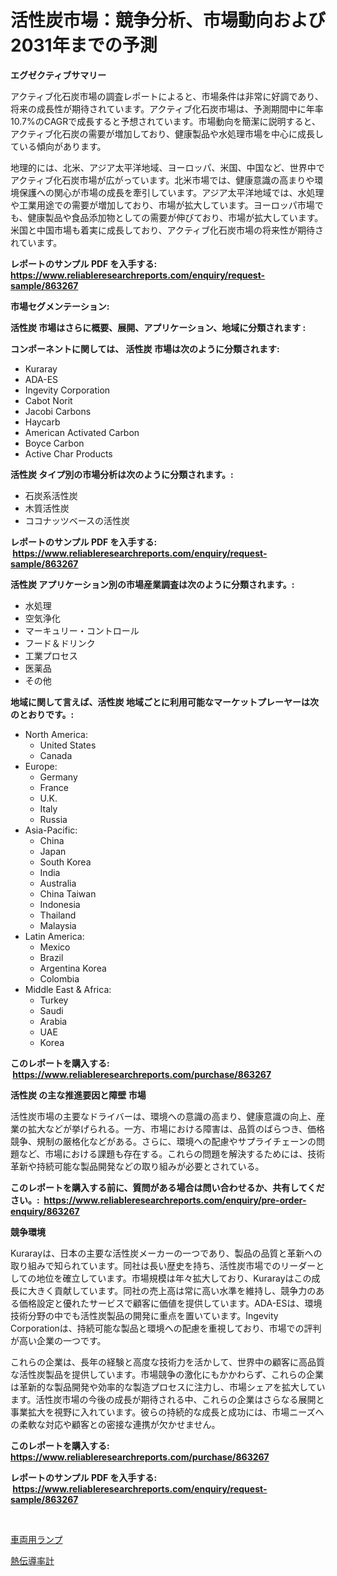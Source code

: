 <p><h1>活性炭市場：競争分析、市場動向および2031年までの予測</h1></p><p><strong>エグゼクティブサマリー</strong></p>
<p><p>アクティブ化石炭市場の調査レポートによると、市場条件は非常に好調であり、将来の成長性が期待されています。アクティブ化石炭市場は、予測期間中に年率10.7%のCAGRで成長すると予想されています。市場動向を簡潔に説明すると、アクティブ化石炭の需要が増加しており、健康製品や水処理市場を中心に成長している傾向があります。</p><p>地理的には、北米、アジア太平洋地域、ヨーロッパ、米国、中国など、世界中でアクティブ化石炭市場が広がっています。北米市場では、健康意識の高まりや環境保護への関心が市場の成長を牽引しています。アジア太平洋地域では、水処理や工業用途での需要が増加しており、市場が拡大しています。ヨーロッパ市場でも、健康製品や食品添加物としての需要が伸びており、市場が拡大しています。米国と中国市場も着実に成長しており、アクティブ化石炭市場の将来性が期待されています。</p></p>
<p><strong>レポートのサンプル PDF を入手する: <a href="https://www.reliableresearchreports.com/enquiry/request-sample/863267">https://www.reliableresearchreports.com/enquiry/request-sample/863267</a></strong></p>
<p><strong>市場セグメンテーション:</strong></p>
<p><strong> 活性炭 市場はさらに概要、展開、アプリケーション、地域に分類されます :</strong></p>
<p><strong>コンポーネントに関しては、 活性炭 市場は次のように分類されます: &nbsp;</strong></p>
<p><ul><li>Kuraray</li><li>ADA-ES</li><li>Ingevity Corporation</li><li>Cabot Norit</li><li>Jacobi Carbons</li><li>Haycarb</li><li>American Activated Carbon</li><li>Boyce Carbon</li><li>Active Char Products</li></ul></p>
<p><strong> 活性炭 タイプ別の市場分析は次のように分類されます。:</strong></p>
<p><ul><li>石炭系活性炭</li><li>木質活性炭</li><li>ココナッツベースの活性炭</li></ul></p>
<p><strong>レポートのサンプル PDF を入手する: &nbsp;<a href="https://www.reliableresearchreports.com/enquiry/request-sample/863267">https://www.reliableresearchreports.com/enquiry/request-sample/863267</a></strong></p>
<p><strong> 活性炭 アプリケーション別の市場産業調査は次のように分類されます。:</strong></p>
<p><ul><li>水処理</li><li>空気浄化</li><li>マーキュリー・コントロール</li><li>フード＆ドリンク</li><li>工業プロセス</li><li>医薬品</li><li>その他</li></ul></p>
<p><strong>地域に関して言えば、活性炭 地域ごとに利用可能なマーケットプレーヤーは次のとおりです。:</strong></p>
<p><ul>
    <li>
        North America:
        <ul>
            <li>United States</li>
            <li>Canada</li>
        </ul>
    </li>
    <li>
        Europe:
        <ul>
            <li>Germany</li>
            <li>France</li>
            <li>U.K.</li>
            <li>Italy</li>
            <li>Russia</li>
        </ul>
    </li>
    <li>
        Asia-Pacific:
        <ul>
            <li>China</li>
            <li>Japan</li>
            <li>South Korea</li>
            <li>India</li>
            <li>Australia</li>
            <li>China Taiwan</li>
            <li>Indonesia</li>
            <li>Thailand</li>
            <li>Malaysia</li>
        </ul>
    </li>
    <li>
        Latin America:
        <ul>
            <li>Mexico</li>
            <li>Brazil</li>
            <li>Argentina Korea</li>
            <li>Colombia</li>
        </ul>
    </li>
    <li>
        Middle East & Africa:
        <ul>
            <li>Turkey</li>
            <li>Saudi</li>
            <li>Arabia</li>
            <li>UAE</li>
            <li>Korea</li>
        </ul>
    </li>
    </ul></p>
<p><strong>このレポートを購入する: &nbsp;<a href="https://www.reliableresearchreports.com/purchase/863267">https://www.reliableresearchreports.com/purchase/863267</a></strong></p>
<p><strong>活性炭 の主な推進要因と障壁 市場</strong></p>
<p><p>活性炭市場の主要なドライバーは、環境への意識の高まり、健康意識の向上、産業の拡大などが挙げられる。一方、市場における障害は、品質のばらつき、価格競争、規制の厳格化などがある。さらに、環境への配慮やサプライチェーンの問題など、市場における課題も存在する。これらの問題を解決するためには、技術革新や持続可能な製品開発などの取り組みが必要とされている。</p></p>
<p><strong>このレポートを購入する前に、質問がある場合は問い合わせるか、共有してください。:&nbsp; <a href="https://www.reliableresearchreports.com/enquiry/pre-order-enquiry/863267">https://www.reliableresearchreports.com/enquiry/pre-order-enquiry/863267</a></strong></p>
<p><strong>競争環境</strong></p>
<p><p>Kurarayは、日本の主要な活性炭メーカーの一つであり、製品の品質と革新への取り組みで知られています。同社は長い歴史を持ち、活性炭市場でのリーダーとしての地位を確立しています。市場規模は年々拡大しており、Kurarayはこの成長に大きく貢献しています。同社の売上高は常に高い水準を維持し、競争力のある価格設定と優れたサービスで顧客に価値を提供しています。ADA-ESは、環境技術分野の中でも活性炭製品の開発に重点を置いています。Ingevity Corporationは、持続可能な製品と環境への配慮を重視しており、市場での評判が高い企業の一つです。</p><p>これらの企業は、長年の経験と高度な技術力を活かして、世界中の顧客に高品質な活性炭製品を提供しています。市場競争の激化にもかかわらず、これらの企業は革新的な製品開発や効率的な製造プロセスに注力し、市場シェアを拡大しています。活性炭市場の今後の成長が期待される中、これらの企業はさらなる展開と事業拡大を視野に入れています。彼らの持続的な成長と成功には、市場ニーズへの柔軟な対応や顧客との密接な連携が欠かせません。</p></p>
<p><strong>このレポートを購入する: &nbsp; <a href="https://www.reliableresearchreports.com/purchase/863267">https://www.reliableresearchreports.com/purchase/863267</a></strong></p>
<p><strong>レポートのサンプル PDF を入手する: &nbsp;<a href="https://www.reliableresearchreports.com/enquiry/request-sample/863267">https://www.reliableresearchreports.com/enquiry/request-sample/863267</a></strong><strong></strong></p>
<p>&nbsp;</p>
<p><p><a href="https://medium.com/@diegomoen2016/%E8%BB%8A%E4%B8%A1%E3%83%A9%E3%83%B3%E3%83%97%E5%B8%82%E5%A0%B4%E3%81%AE%E8%A6%8F%E6%A8%A1%E3%81%AF-%E3%82%B0%E3%83%AD%E3%83%BC%E3%83%90%E3%83%AB%E7%94%A3%E6%A5%AD%E3%81%AE%E6%9C%80%E9%81%A9%E3%81%AA%E3%83%9E%E3%83%BC%E3%82%B1%E3%83%86%E3%82%A3%E3%83%B3%E3%82%B0%E3%83%81%E3%83%A3%E3%83%8D%E3%83%AB%E3%82%92%E6%98%8E%E3%82%89%E3%81%8B%E3%81%AB%E3%81%97%E3%81%A6%E3%81%84%E3%81%BE%E3%81%99-adfb8305e86c">車両用ランプ</a></p><p><a href="https://github.com/Sophiaard2003/Market-Research-Report-List-1/blob/main/418763417350.md">熱伝導率計</a></p></p>